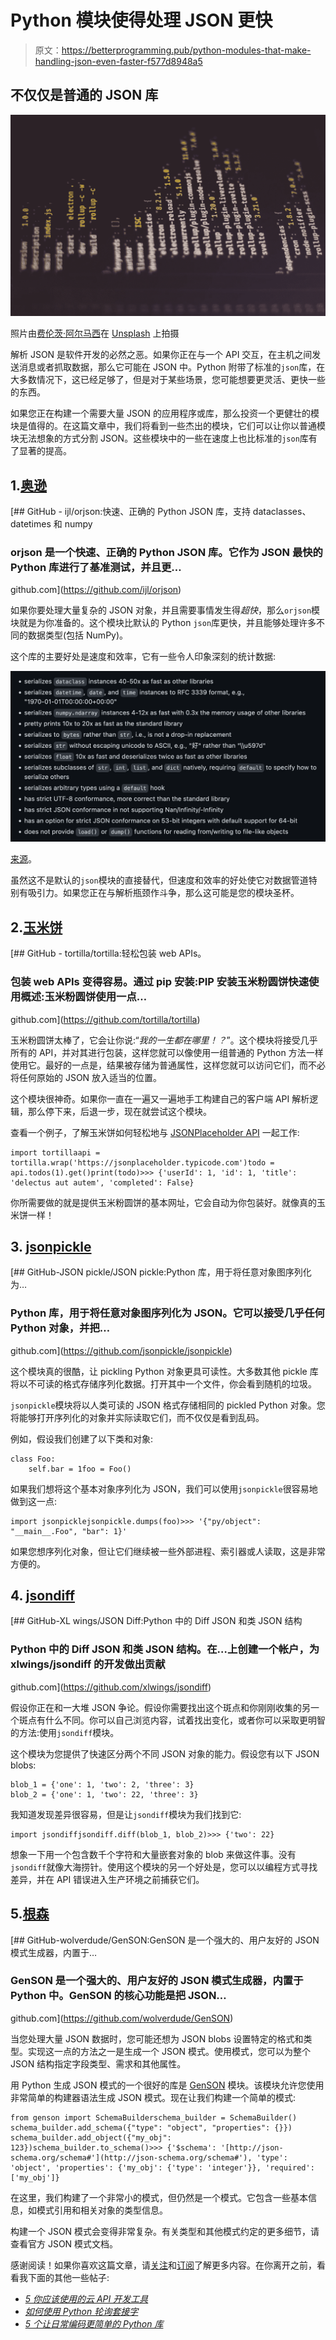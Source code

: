 # Python 模块使得处理 JSON 更快

> 原文：<https://betterprogramming.pub/python-modules-that-make-handling-json-even-faster-f577d8948a5>

## 不仅仅是普通的 JSON 库

![](img/2e0547458d83341eee5187db85ec3422.png)

照片由[费伦茨·阿尔马西](https://unsplash.com/@flowforfrank?utm_source=unsplash&utm_medium=referral&utm_content=creditCopyText)在 [Unsplash](https://unsplash.com/s/photos/json?utm_source=unsplash&utm_medium=referral&utm_content=creditCopyText) 上拍摄

解析 JSON 是软件开发的必然之恶。如果你正在与一个 API 交互，在主机之间发送消息或者抓取数据，那么它可能在 JSON 中。Python 附带了标准的`json`库，在大多数情况下，这已经足够了，但是对于某些场景，您可能想要更灵活、更快一些的东西。

如果您正在构建一个需要大量 JSON 的应用程序或库，那么投资一个更健壮的模块是值得的。在这篇文章中，我们将看到一些杰出的模块，它们可以让你以普通模块无法想象的方式分割 JSON。这些模块中的一些在速度上也比标准的`json`库有了显著的提高。

## 1.[奥逊](https://github.com/ijl/orjson#install)

[](https://github.com/ijl/orjson) [## GitHub - ijl/orjson:快速、正确的 Python JSON 库，支持 dataclasses、datetimes 和 numpy

### orjson 是一个快速、正确的 Python JSON 库。它作为 JSON 最快的 Python 库进行了基准测试，并且更…

github.com](https://github.com/ijl/orjson) 

如果你要处理大量复杂的 JSON 对象，并且需要事情发生得*超快*，那么`orjson`模块就是为你准备的。这个模块比默认的 Python `json`库更快，并且能够处理许多不同的数据类型(包括 NumPy)。

这个库的主要好处是速度和效率，它有一些令人印象深刻的统计数据:

![](img/0c043f0f4d3f813e1aed36271977178d.png)

[来源](https://github.com/ijl/orjson)。

虽然这不是默认的`json`模块的直接替代，但速度和效率的好处使它对数据管道特别有吸引力。如果您正在与解析瓶颈作斗争，那么这可能是您的模块圣杯。

## 2.[玉米饼](https://github.com/tortilla/tortilla)

[](https://github.com/tortilla/tortilla) [## GitHub - tortilla/tortilla:轻松包装 web APIs。

### 包装 web APIs 变得容易。通过 pip 安装:PIP 安装玉米粉圆饼快速使用概述:玉米粉圆饼使用一点…

github.com](https://github.com/tortilla/tortilla) 

玉米粉圆饼太棒了，它会让你说:“*我的一生都在哪里！？*”。这个模块将接受几乎所有的 API，并对其进行包装，这样您就可以像使用一组普通的 Python 方法一样使用它。最好的一点是，结果被存储为普通属性，这样您就可以访问它们，而不必将任何原始的 JSON 放入适当的位置。

这个模块很神奇。如果你一直在一遍又一遍地手工构建自己的客户端 API 解析逻辑，那么停下来，后退一步，现在就尝试这个模块。

查看一个例子，了解玉米饼如何轻松地与 [JSONPlaceholder API](https://jsonplaceholder.typicode.com/) 一起工作:

```
import tortillaapi = tortilla.wrap('https://jsonplaceholder.typicode.com')todo = api.todos(1).get()print(todo)>>> {'userId': 1, 'id': 1, 'title': 'delectus aut autem', 'completed': False}
```

你所需要做的就是提供玉米粉圆饼的基本网址，它会自动为你包装好。就像真的玉米饼一样！

## 3. [jsonpickle](https://github.com/jsonpickle/jsonpickle)

[](https://github.com/jsonpickle/jsonpickle) [## GitHub-JSON pickle/JSON pickle:Python 库，用于将任意对象图序列化为…

### Python 库，用于将任意对象图序列化为 JSON。它可以接受几乎任何 Python 对象，并把…

github.com](https://github.com/jsonpickle/jsonpickle) 

这个模块真的很酷，让 pickling Python 对象更具可读性。大多数其他 pickle 库将以不可读的格式存储序列化数据。打开其中一个文件，你会看到随机的垃圾。

`jsonpickle`模块将以人类可读的 JSON 格式存储相同的 pickled Python 对象。您将能够打开序列化的对象并实际读取它们，而不仅仅是看到乱码。

例如，假设我们创建了以下类和对象:

```
class Foo:
    self.bar = 1foo = Foo()
```

如果我们想将这个基本对象序列化为 JSON，我们可以使用`jsonpickle`很容易地做到这一点:

```
import jsonpicklejsonpickle.dumps(foo)>>> '{"py/object": "__main__.Foo", "bar": 1}'
```

如果您想序列化对象，但让它们继续被一些外部进程、索引器或人读取，这是非常方便的。

## 4. [jsondiff](https://github.com/xlwings/jsondiff)

[](https://github.com/xlwings/jsondiff) [## GitHub-XL wings/JSON Diff:Python 中的 Diff JSON 和类 JSON 结构

### Python 中的 Diff JSON 和类 JSON 结构。在…上创建一个帐户，为 xlwings/jsondiff 的开发做出贡献

github.com](https://github.com/xlwings/jsondiff) 

假设你正在和一大堆 JSON 争论。假设你需要找出这个斑点和你刚刚收集的另一个斑点有什么不同。你可以自己浏览内容，试着找出变化，或者你可以采取更明智的方法:使用`jsondiff`模块。

这个模块为您提供了快速区分两个不同 JSON 对象的能力。假设您有以下 JSON blobs:

```
blob_1 = {'one': 1, 'two': 2, 'three': 3}
blob_2 = {'one': 1, 'two': 22, 'three': 3}
```

我知道发现差异很容易，但是让`jsondiff`模块为我们找到它:

```
import jsondiffjsondiff.diff(blob_1, blob_2)>>> {'two': 22}
```

想象一下用一个包含数千个字符和大量嵌套对象的 blob 来做这件事。没有`jsondiff`就像大海捞针。使用这个模块的另一个好处是，您可以以编程方式寻找差异，并在 API 错误进入生产环境之前捕获它们。

## 5.[根森](https://github.com/wolverdude/GenSON)

[](https://github.com/wolverdude/GenSON) [## GitHub-wolverdude/GenSON:GenSON 是一个强大的、用户友好的 JSON 模式生成器，内置于…

### GenSON 是一个强大的、用户友好的 JSON 模式生成器，内置于 Python 中。GenSON 的核心功能是把 JSON…

github.com](https://github.com/wolverdude/GenSON) 

当您处理大量 JSON 数据时，您可能还想为 JSON blobs 设置特定的格式和类型。实现这一点的方法之一是生成一个 JSON 模式。使用模式，您可以为整个 JSON 结构指定字段类型、需求和其他属性。

用 Python 生成 JSON 模式的一个很好的库是 [GenSON](https://github.com/wolverdude/GenSON) 模块。该模块允许您使用非常简单的构建器语法生成 JSON 模式。现在让我们构建一个简单的模式:

```
from genson import SchemaBuilderschema_builder = SchemaBuilder()
schema_builder.add_schema({"type": "object", "properties": {}})
schema_builder.add_object({"my_obj": 123})schema_builder.to_schema()>>> {'$schema': '[http://json-schema.org/schema#'](http://json-schema.org/schema#'), 'type': 'object', 'properties': {'my_obj': {'type': 'integer'}}, 'required': ['my_obj']}
```

在这里，我们构建了一个非常小的模式，但仍然是一个模式。它包含一些基本信息，如模式引用和相关对象的类型信息。

构建一个 JSON 模式会变得非常复杂。有关类型和其他模式约定的更多细节，请查看官方 JSON 模式文档。

感谢阅读！如果你喜欢这篇文章，请[关注](https://tateg.medium.com/follow)和[订阅](https://tateg.medium.com/subscribe)了解更多内容。在你离开之前，看看我下面的其他一些帖子:

*   [*5 你应该使用的云 API 开发工具*](https://medium.com/geekculture/5-cloud-api-development-tools-you-should-use-a3f89d8a6076)
*   [*如何使用 Python 轮询套接字*](/how-to-poll-sockets-using-python-3e1af3b047)
*   [*5 个让日常编码更简单的 Python 库*](https://medium.com/geekculture/5-python-libraries-that-make-everyday-coding-simpler-a04064c305c)